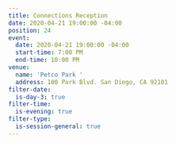 ```yaml
---
title: Connections Reception
date: 2020-04-21 19:00:00 -04:00
position: 24
event:
  date: 2020-04-21 19:00:00 -04:00
  start-time: 7:00 PM
  end-time: 10:00 PM
venue:
  name: 'Petco Park '
  address: 100 Park Blvd. San Diego, CA 92101
filter-date:
  is-day-3: true
filter-time:
  is-evening: true
filter-type:
  is-session-general: true
---
```


